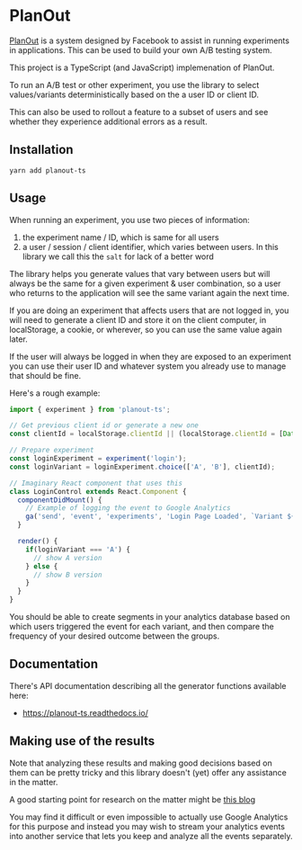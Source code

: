 # PlanOut

[PlanOut](http://facebook.github.io/planout/) is a system designed by Facebook to assist in running experiments in
applications.  This can be used to build your own A/B testing system.

This project is a TypeScript (and JavaScript) implemenation of PlanOut.

To run an A/B test or other experiment, you use the library to select values/variants
deterministically based on the a user ID or client ID.

This can also be used to rollout a feature to a subset of users and see whether
they experience additional errors as a result.

## Installation

    yarn add planout-ts
    
## Usage

When running an experiment, you use two pieces of information: 

1. the experiment name / ID, which is same for all users
2. a user / session / client identifier, which varies between users.  In this
   library we call this the `salt` for lack of a better word

The library helps you generate values that vary between users but will
always be the same for a given experiment & user combination, so a
user who returns to the application will see the same variant again
the next time.

If you are doing an experiment that affects users that are not logged in,
you will need to generate a client ID and store it on the client computer,
in localStorage, a cookie, or wherever, so you can use the same value again
later.

If the user will always be logged in when they are exposed to an experiment
you can use their user ID and whatever system you already use to manage that
should be fine.

Here's a rough example:

```typescript
import { experiment } from 'planout-ts';

// Get previous client id or generate a new one
const clientId = localStorage.clientId || (localStorage.clientId = [Date.now(), Math.floor(Math.random()*0xFFFFFFFF)].join('.'));

// Prepare experiment
const loginExperiment = experiment('login');
const loginVariant = loginExperiment.choice(['A', 'B'], clientId);

// Imaginary React component that uses this
class LoginControl extends React.Component {
  componentDidMount() {
    // Example of logging the event to Google Analytics
    ga('send', 'event', 'experiments', 'Login Page Loaded', `Variant ${loginVariant}`);        
  }

  render() {
    if(loginVariant === 'A') {
      // show A version
    } else {
      // show B version
    }  
  }
}
```

You should be able to create segments in your analytics database based on which
users triggered the event for each variant, and then compare the frequency of 
your desired outcome between the groups.

## Documentation

There's API documentation describing all the generator functions available here:

* https://planout-ts.readthedocs.io/

## Making use of the results

Note that analyzing these results and making good decisions based on them can be pretty 
tricky and this library doesn't (yet) offer any assistance in the matter.

A good starting point for research on the matter might be [this blog](https://www.evanmiller.org/bayesian-ab-testing.html)

You may find it difficult or even impossible to actually use Google Analytics for this
purpose and instead you may wish to stream your analytics events into another service
that lets you keep and analyze all the events separately.
